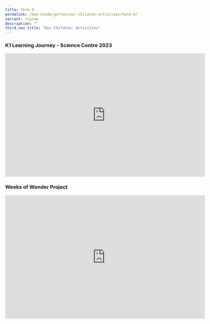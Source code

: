 ```yaml
---
title: Term 4
permalink: /moe-kindergarten/our-children-activities/term-4/
variant: tiptap
description: ""
third_nav_title: "Our Children: Activities"
---
```

<h3>K1 Learning Journey - Science Centre 2023</h3><div class="iframe-wrapper"><iframe height="400" width="648" allowfullscreen="true" frameborder="0" src="https://www.youtube.com/embed/eErvfRyICME?si=VhXtSqtGtKLXOH8v"></iframe></div><h3>Weeks of Wonder Project</h3><div class="iframe-wrapper"><iframe height="400" width="648" allowfullscreen="true" frameborder="0" src="https://www.youtube.com/embed/MKYp6AQIXcM?si=03KNiNoaqItXbkOU"></iframe></div><p></p>